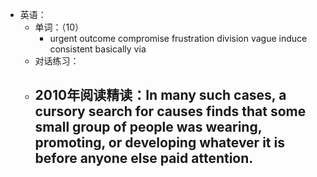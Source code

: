 - 英语：
	- 单词：（10）
		- urgent
		  outcome
		  compromise
		  frustration
		  division
		  vague
		  induce
		  consistent
		  basically
		  via
	- 对话练习：
	- 2010年阅读精读：In many such cases, a cursory search for causes finds that some small group of people was wearing, promoting, or developing whatever it is before anyone else paid attention.
		-
